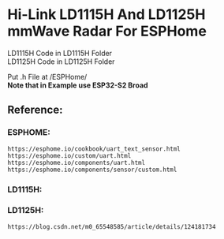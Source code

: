 # Hi-Link LD1115H And LD1125H mmWave Radar For ESPHome

LD1115H Code in LD1115H Folder  
LD1125H Code in LD1125H Folder  

Put .h File at /ESPHome/  
**Note that in Example use ESP32-S2 Broad**

## Reference:  
  ### ESPHOME:  
    https://esphome.io/cookbook/uart_text_sensor.html  
    https://esphome.io/custom/uart.html  
    https://esphome.io/components/uart.html  
    https://esphome.io/components/sensor/custom.html  
  ### LD1115H:  
  ### LD1125H:  
    https://blog.csdn.net/m0_65548585/article/details/124181734  

